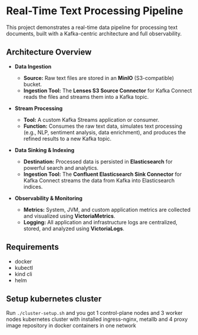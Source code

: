 # Real-Time Text Processing Pipeline

This project demonstrates a real-time data pipeline for processing text documents, built with a Kafka-centric architecture and full observability.

## Architecture Overview

* **Data Ingestion**
  * **Source:** Raw text files are stored in an **MinIO** (S3-compatible) bucket.
  * **Ingestion Tool:** The **Lenses S3 Source Connector** for Kafka Connect reads the files and streams them into a Kafka topic.

* **Stream Processing**
  * **Tool:** A custom Kafka Streams application or consumer.
  * **Function:** Consumes the raw text data, simulates text processing (e.g., NLP, sentiment analysis, data enrichment), and produces the refined results to a new Kafka topic.

* **Data Sinking & Indexing**
  * **Destination:** Processed data is persisted in **Elasticsearch** for powerful search and analytics.
  * **Ingestion Tool:** The **Confluent Elasticsearch Sink Connector** for Kafka Connect streams the data from Kafka into Elasticsearch indices.

* **Observability & Monitoring**
  * **Metrics:** System, JVM, and custom application metrics are collected and visualized using **VictoriaMetrics**.
  * **Logging:** All application and infrastructure logs are centralized, stored, and analyzed using **VictoriaLogs**.

## Requirements

* docker
* kubectl
* kind cli
* helm

## Setup kubernetes cluster

Run `./cluster-setup.sh` and you got 1 control-plane nodes and 3 worker nodes kubernetes cluster with installed ingress-nginx, metallb and 4 proxy image repository in docker containers in one network